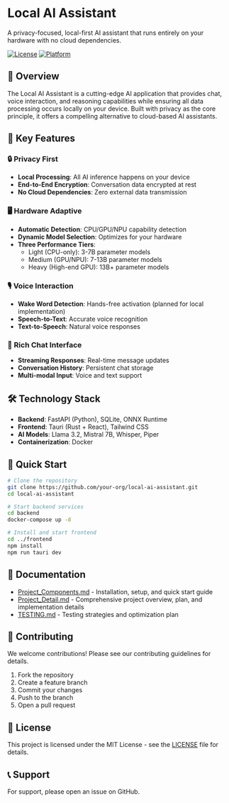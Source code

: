 # Local AI Assistant

A privacy-focused, local-first AI assistant that runs entirely on your hardware with no cloud dependencies.

[![License](https://img.shields.io/badge/license-MIT-blue.svg)](LICENSE)
[![Platform](https://img.shields.io/badge/platform-Windows%20%7C%20macOS%20%7C%20Linux-lightgrey)](#)

## 🚀 Overview

The Local AI Assistant is a cutting-edge AI application that provides chat, voice interaction, and reasoning capabilities while ensuring all data processing occurs locally on your device. Built with privacy as the core principle, it offers a compelling alternative to cloud-based AI assistants.

## 🌟 Key Features

### 🔒 Privacy First
- **Local Processing**: All AI inference happens on your device
- **End-to-End Encryption**: Conversation data encrypted at rest
- **No Cloud Dependencies**: Zero external data transmission

### 🖥️ Hardware Adaptive
- **Automatic Detection**: CPU/GPU/NPU capability detection
- **Dynamic Model Selection**: Optimizes for your hardware
- **Three Performance Tiers**: 
  - Light (CPU-only): 3-7B parameter models
  - Medium (GPU/NPU): 7-13B parameter models
  - Heavy (High-end GPU): 13B+ parameter models

### 🎙️ Voice Interaction
- **Wake Word Detection**: Hands-free activation (planned for local implementation)
- **Speech-to-Text**: Accurate voice recognition
- **Text-to-Speech**: Natural voice responses

### 💬 Rich Chat Interface
- **Streaming Responses**: Real-time message updates
- **Conversation History**: Persistent chat storage
- **Multi-modal Input**: Voice and text support

## 🛠️ Technology Stack

- **Backend**: FastAPI (Python), SQLite, ONNX Runtime
- **Frontend**: Tauri (Rust + React), Tailwind CSS
- **AI Models**: Llama 3.2, Mistral 7B, Whisper, Piper
- **Containerization**: Docker

## 🚀 Quick Start

```bash
# Clone the repository
git clone https://github.com/your-org/local-ai-assistant.git
cd local-ai-assistant

# Start backend services
cd backend
docker-compose up -d

# Install and start frontend
cd ../frontend
npm install
npm run tauri dev
```

## 📖 Documentation

- [Project_Components.md](Project_Components.md) - Installation, setup, and quick start guide
- [Project_Detail.md](Project_Detail.md) - Comprehensive project overview, plan, and implementation details
- [TESTING.md](TESTING.md) - Testing strategies and optimization plan

## 🤝 Contributing

We welcome contributions! Please see our contributing guidelines for details.

1. Fork the repository
2. Create a feature branch
3. Commit your changes
4. Push to the branch
5. Open a pull request

## 📄 License

This project is licensed under the MIT License - see the [LICENSE](LICENSE) file for details.

## 📞 Support

For support, please open an issue on GitHub.